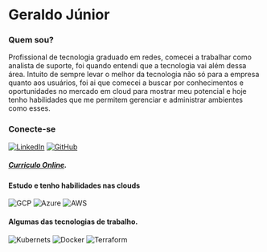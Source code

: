 # Geraldo Júnior

### Quem sou?

Profissional de tecnologia graduado em redes, comecei a trabalhar como analista de suporte, foi quando entendi que a tecnologia vai além dessa área. Intuito de sempre levar o melhor da tecnologia não só para a empresa quanto aos usuários, foi ai que comecei a buscar por conhecimentos e oportunidades no mercado em cloud para mostrar meu potencial e hoje tenho habilidades que me permitem gerenciar e administrar ambientes como esses.

### Conecte-se
[![LinkedIn](https://img.shields.io/badge/-LinkedIn-000?style=for-the-badge&logo=linkedin&logoColor=blue&&color=black)](https://www.linkedin.com/in/gferjunior/)
[![GitHub](https://img.shields.io/badge/GitHub-100000?style=for-the-badge&logo=github&logoColor=white)](https://github.com/Gehjunior)

##### [Curriculo Online](https://gehjunior.github.io/).

#### Estudo e tenho habilidades nas clouds

![GCP](https://img.shields.io/badge/Google_Cloud-4285F4?style=for-the-badge&logo=google-cloud&logoColor=white)
![Azure](https://img.shields.io/badge/microsoft%20azure-0089D6?style=for-the-badge&logo=microsoft-azure&logoColor=white)
![AWS](https://img.shields.io/badge/Amazon_AWS-FF9900?style=for-the-badge&logo=amazonaws&logoColor=white)

#### Algumas das tecnologias de trabalho.

![Kubernets](https://img.shields.io/badge/kubernetes-326ce5.svg?&style=for-the-badge&logo=kubernetes&logoColor=white)
![Docker](https://img.shields.io/badge/Docker-2CA5E0?style=for-the-badge&logo=docker&logoColor=white)
![Terraform](https://img.shields.io/badge/Terraform-7B42BC?style=for-the-badge&logo=terraform&logoColor=white)